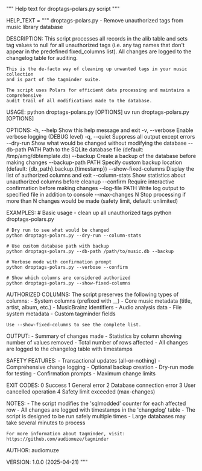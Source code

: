 """
Help text for droptags-polars.py script
"""

HELP_TEXT = """
droptags-polars.py - Remove unauthorized tags from music library database

DESCRIPTION:
    This script processes all records in the alib table and sets tag values to null
    for all unauthorized tags (i.e. any tag names that don't appear in the predefined
    fixed_columns list). All changes are logged to the changelog table for auditing.

    This is the de-facto way of cleaning up unwanted tags in your music collection
    and is part of the tagminder suite.

    The script uses Polars for efficient data processing and maintains a comprehensive
    audit trail of all modifications made to the database.

USAGE:
    python droptags-polars.py [OPTIONS]
    uv run droptags-polars.py [OPTIONS]

OPTIONS:
    -h, --help              Show this help message and exit
    -v, --verbose           Enable verbose logging (DEBUG level)
    -q, --quiet             Suppress all output except errors
    --dry-run               Show what would be changed without modifying the database
    --db-path PATH          Path to the SQLite database file
                           (default: /tmp/amg/dbtemplate.db)
    --backup                Create a backup of the database before making changes
    --backup-path PATH      Specify custom backup location
                           (default: {db_path}.backup.{timestamp})
    --show-fixed-columns    Display the list of authorized columns and exit
    --column-stats          Show statistics about unauthorized columns before cleanup
    --confirm               Require interactive confirmation before making changes
    --log-file PATH         Write log output to specified file in addition to console
    --max-changes N         Stop processing if more than N changes would be made
                           (safety limit, default: unlimited)

EXAMPLES:
    # Basic usage - clean up all unauthorized tags
    python droptags-polars.py

    # Dry run to see what would be changed
    python droptags-polars.py --dry-run --column-stats

    # Use custom database path with backup
    python droptags-polars.py --db-path /path/to/music.db --backup

    # Verbose mode with confirmation prompt
    python droptags-polars.py --verbose --confirm

    # Show which columns are considered authorized
    python droptags-polars.py --show-fixed-columns

AUTHORIZED COLUMNS:
    The script preserves the following types of columns:
    - System columns (prefixed with __)
    - Core music metadata (title, artist, album, etc.)
    - MusicBrainz identifiers
    - Audio analysis data
    - File system metadata
    - Custom tagminder fields

    Use --show-fixed-columns to see the complete list.

OUTPUT:
    - Summary of changes made
    - Statistics by column showing number of values removed
    - Total number of rows affected
    - All changes are logged to the changelog table with timestamps

SAFETY FEATURES:
    - Transactional updates (all-or-nothing)
    - Comprehensive change logging
    - Optional backup creation
    - Dry-run mode for testing
    - Confirmation prompts
    - Maximum change limits

EXIT CODES:
    0    Success
    1    General error
    2    Database connection error
    3    User cancelled operation
    4    Safety limit exceeded (max-changes)

NOTES:
    - The script modifies the 'sqlmodded' counter for each affected row
    - All changes are logged with timestamps in the 'changelog' table
    - The script is designed to be run safely multiple times
    - Large databases may take several minutes to process

    For more information about tagminder, visit: https://github.com/audiomuze/tagminder

AUTHOR:
    audiomuze

VERSION:
    1.0.0 (2025-04-21)
"""
